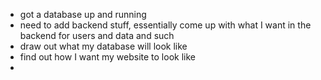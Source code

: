 - got a database up and running
- need to add backend stuff, essentially come up with what I want in the backend for users and data and such 
- draw out what my database will look like
- find out how I want my website to look like
- 
